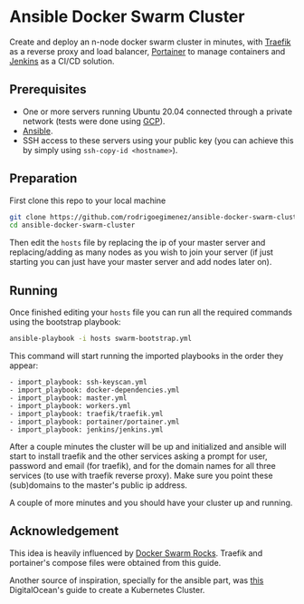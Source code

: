 # Ansible Docker Swarm Cluster

Create and deploy an n-node docker swarm cluster in minutes, with [Traefik](https://containo.us/traefik/) as a reverse proxy and load balancer, [Portainer](https://www.portainer.io/) to manage containers and [Jenkins](https://www.jenkins.io/) as a CI/CD solution.

## Prerequisites

- One or more servers running Ubuntu 20.04 connected through a private network (tests were done using [GCP](https://console.cloud.google.com/)).
- [Ansible](https://www.ansible.com/).
- SSH access to these servers using your public key (you can achieve this by simply using `ssh-copy-id <hostname>`).

## Preparation

First clone this repo to your local machine

```bash
git clone https://github.com/rodrigoegimenez/ansible-docker-swarm-cluster.git
cd ansible-docker-swarm-cluster
```

Then edit the `hosts` file by replacing the ip of your master server and replacing/adding as many nodes as you wish to join your server (if just starting you can just have your master server and add nodes later on).

## Running

Once finished editing your `hosts` file you can run all the required commands using the bootstrap playbook:

```bash
ansible-playbook -i hosts swarm-bootstrap.yml
```

This command will start running the imported playbooks in the order they appear:

```ansible
- import_playbook: ssh-keyscan.yml
- import_playbook: docker-dependencies.yml
- import_playbook: master.yml
- import_playbook: workers.yml
- import_playbook: traefik/traefik.yml
- import_playbook: portainer/portainer.yml
- import_playbook: jenkins/jenkins.yml
```

After a couple minutes the cluster will be up and initialized and ansible will start to install traefik and the other services asking a prompt for user, password and email (for traefik), and for the domain names for all three services (to use with traefik reverse proxy). Make sure you point these (sub)domains to the master's public ip address.

A couple of more minutes and you should have your cluster up and running.

<!-- ### `ssh-keyscan.yml`

This playbook will add the public keys of all the nodes of your cluster (master and workers) to your `known_hosts` local file. -->

## Acknowledgement

This idea is heavily influenced by [Docker Swarm Rocks](https://dockerswarm.rocks/). Traefik and portainer's compose files were obtained from this guide.

Another source of inspiration, specially for the ansible part, was [this](https://www.digitalocean.com/community/tutorials/how-to-create-a-kubernetes-cluster-using-kubeadm-on-ubuntu-18-04) DigitalOcean's guide to create a Kubernetes Cluster.
